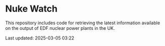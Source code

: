 # Nuke Watch

This repository includes code for retrieving the latest information available on the output of EDF nuclear power plants in the UK.

Last updated: 2025-03-05 03:22